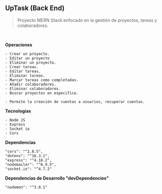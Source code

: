 ## UpTask (Back End)

> Proyecto MERN Stack enfocado en la gestión de proyectos, tareas y colaboradores.

<br>

**Operaciones**

```
- Crear un proyecto.
- Editar un proyecto
- Eliminar un proyecto.
- Crear tareas.
- Editar tareas.
- Eliminar tareas.
- Marcar tareas como completadas.
- Añadir colaboradores.
- Eliminar colaboradores.
- Buscar proyectos en especifico.

- Permite la creación de cuentas a usuarios, recuperar cuentas.
```

**Tecnologías**

```
- Node JS
- Express
- Socket io
- Cors
```

**Dependencias**

```
"cors": "^2.8.5",
"dotenv": "^16.3.1",
"express": "^4.18.2",
"nodemailer": "^6.9.5",
"socket.io": "^4.7.2"
```

**Dependencias de Desarrollo "devDependencies"**

```
"nodemon": "^3.0.1"
```
